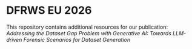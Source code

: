# DFRWS EU 2026

This repository contains additional resources for our publication:  
*Addressing the Dataset Gap Problem with Generative AI: Towards LLM-driven Forensic Scenarios for Dataset Generation*

